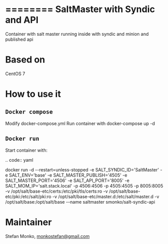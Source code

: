 ========
SaltMaster with Syndic and API
========

Container with salt master running inside with syndic and minion and published api


Based on
======================
CentOS 7

How to use it
======================

``Docker compose``
-----------------

Modify docker-compose.yml
Run container with docker-compose up -d

``Docker run``
-----------------

Start container with:

.. code:: yaml

docker run -d --restart=unless-stopped -e SALT_SYNDIC_ID='SaltMaster' -e SALT_ENV='base' -e SALT_MASTER_PUBLISH='4505' -e SALT_MASTER_PORT='4506' -e SALT_API_PORT='8005' -e SALT_MOM_IP='salt.stack.local' -p 4506:4506 -p 4505:4505 -p 8005:8005 -v /opt/salt/base-etc/certs:/etc/pki/tls/certs:ro -v /opt/salt/base-etc/pki:/etc/salt/pki:ro -v /opt/salt/base-etc/master.d:/etc/salt/master.d -v /opt/salt/base:/opt/salt/base --name saltmaster smonko/salt-syndic-api


Maintainer
======================
Stefan Monko, monkostefan@gmail.com
